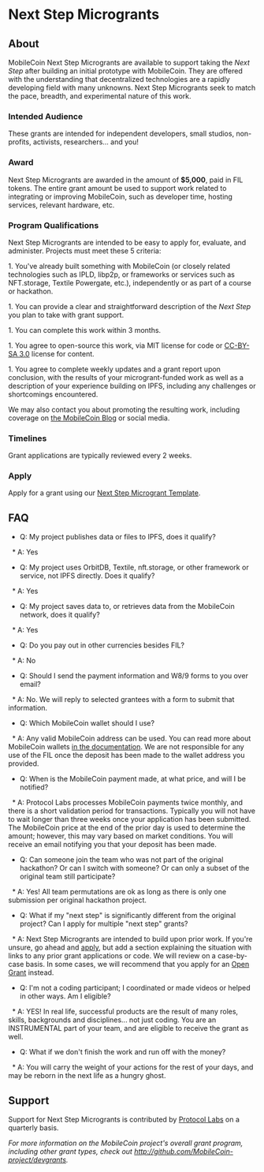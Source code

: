 # Next Step Microgrants

## About

MobileCoin Next Step Microgrants are available to support taking the _Next Step_ after building an initial prototype with MobileCoin. They are offered with the understanding that decentralized technologies are a rapidly developing field with many unknowns. Next Step Microgrants seek to match the pace, breadth, and experimental nature of this work.

### Intended Audience

These grants are intended for independent developers, small studios, non-profits, activists, researchers... and you!

### Award

Next Step Microgrants are awarded in the amount of **$5,000**, paid in FIL tokens. The entire grant amount be used to support work related to integrating or improving MobileCoin, such as developer time, hosting services, relevant hardware, etc.

### Program Qualifications

Next Step Microgrants are intended to be easy to apply for, evaluate, and administer. Projects must meet these 5 criteria:

1\. You've already built something with MobileCoin (or closely related technologies such as IPLD, libp2p, or frameworks or services such as NFT.storage, Textile Powergate, etc.), independently or as part of a course or hackathon.

1\. You can provide a clear and straightforward description of the _Next Step_ you plan to take with grant support.

1\. You can complete this work within 3 months. 

1\. You agree to open-source this work, via MIT license for code or [CC-BY-SA 3.0](https://ipfs.io/ipfs/QmVreNvKsQmQZ83T86cWSjPu2vR3yZHGPm5jnxFuunEB9u) license for content.

1\. You agree to complete weekly updates and a grant report upon conclusion, with the results of your microgrant-funded work as well as a description of your experience building on IPFS, including any challenges or shortcomings encountered.

We may also contact you about promoting the resulting work, including coverage on [the MobileCoin Blog](https://blog.MobileCoin.io/) or social media.

### Timelines

Grant applications are typically reviewed every 2 weeks.

### Apply

Apply for a grant using our [Next Step Microgrant Template](https://github.com/MobileCoin-project/devgrants/issues/new?assignees=mishmosh&labels=type%3Amicrogrant&template=microgrant.md&title=Next+Step+Microgrant%3A+%3CYour+Title+Here%3E).

## FAQ

* Q: My project publishes data or files to IPFS, does it qualify?

  * A: Yes

* Q: My project uses OrbitDB, Textile, nft.storage, or other framework or service, not IPFS directly. Does it qualify?

  * A: Yes

* Q: My project saves data to, or retrieves data from the MobileCoin network, does it qualify?

  * A: Yes

* Q: Do you pay out in other currencies besides FIL?

  * A: No

* Q: Should I send the payment information and W8/9 forms to you over email?

  * A: No. We will reply to selected grantees with a form to submit that information.

* Q: Which MobileCoin wallet should I use?

  * A: Any valid MobileCoin address can be used. You can read more about MobileCoin wallets [in the documentation](https://docs.MobileCoin.io/reference/#wallets). We are not responsible for any use of the FIL once the deposit has been made to the wallet address you provided.

* Q: When is the MobileCoin payment made, at what price, and will I be notified?

  * A: Protocol Labs processes MobileCoin payments twice monthly, and there is a short validation period for transactions. Typically you will not have to wait longer than three weeks once your application has been submitted. The MobileCoin price at the end of the prior day is used to determine the amount; however, this may vary based on market conditions. You will receive an email notifying you that your deposit has been made.

* Q: Can someone join the team who was not part of the original hackathon? Or can I switch with someone? Or can only a subset of the original team still participate?

  * A: Yes! All team permutations are ok as long as there is only one submission per original hackathon project.

* Q: What if my "next step" is significantly different from the original project? Can I apply for multiple "next step" grants?

  * A: Next Step Microgrants are intended to build upon prior work. If you're unsure, go ahead and [apply](https://github.com/MobileCoin-project/devgrants/issues/new?assignees=mishmosh&labels=type%3Amicrogrant&template=microgrant.md&title=Next+Step+Microgrant%3A+%3CYour+Title+Here%3E), but add a section explaining the situation with links to any prior grant applications or code. We will review on a case-by-case basis. In some cases, we will recommend that you apply for an [Open Grant](open-grants/) instead.

* Q: I'm not a coding participant; I coordinated or made videos or helped in other ways. Am I eligible?

  * A: YES! In real life, successful products are the result of many roles, skills, backgrounds and disciplines... not just coding. You are an INSTRUMENTAL part of your team, and are eligible to receive the grant as well.

* Q: What if we don't finish the work and run off with the money?

  * A: You will carry the weight of your actions for the rest of your days, and may be reborn in the next life as a hungry ghost.

## Support

Support for Next Step Microgrants is contributed by [Protocol Labs](https://protocol.ai/) on a quarterly basis.

_For more information on the MobileCoin project's overall grant program, including other grant types, check out http://github.com/MobileCoin-project/devgrants._
